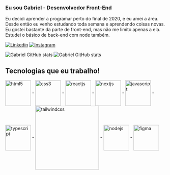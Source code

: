 ### Eu sou Gabriel - Desenvolvedor Front-End</br>


Eu decidi aprender a programar perto do final de 2020, e eu amei a área. Desde então eu venho estudando toda semana e aprendendo coisas novas. Eu gostei bastante da parte de front-end, mas não me limito apenas a ela. Estudei o básico de back-end com node também. </br>

[![Linkedin](https://img.shields.io/badge/LinkedIn-0077B5?style=for-the-badge&logo=linkedin&logoColor=white)](https://www.linkedin.com/in/gbramone/)
[![Instagram](https://img.shields.io/badge/Instagram-E4405F?style=for-the-badge&logo=instagram&logoColor=white)](https://www.instagram.com/x.poltergeist/)

![Gabriel GitHub stats](https://github-readme-stats.vercel.app/api?username=lPoltergeist&show_icons=true&theme=react)
![Gabriel GitHub stats](https://github-readme-stats.vercel.app/api/top-langs/?username=lPoltergeist&theme=react)

## Tecnologias que eu trabalho!
<div style="display: inline_block">
<img align"center" height="80" align="center" alt="html5" src="https://cdn.jsdelivr.net/gh/devicons/devicon/icons/html5/html5-original.svg"/> - 
<img align"center" height="80" align="center" alt="css3" src="https://cdn.jsdelivr.net/gh/devicons/devicon/icons/css3/css3-original.svg"/> - 
<img align"center" height="80" align="center" alt="reactjs" src="https://cdn.jsdelivr.net/gh/devicons/devicon/icons/react/react-original-wordmark.svg"/> - 
<img align"center" height="80" align="center" alt="nextjs" src="https://cdn.jsdelivr.net/gh/devicons/devicon/icons/nextjs/nextjs-original-wordmark.svg"/> - 
<img align"center" height="80" align="center" alt="javascript" src="https://cdn.jsdelivr.net/gh/devicons/devicon/icons/javascript/javascript-original.svg"/> - 
<img align"center" height="80" align="center" alt="typescript" src="https://cdn.jsdelivr.net/gh/devicons/devicon/icons/typescript/typescript-original.svg"/> - 
<img align"center" width="200" align="center" alt="tailwindcss" src="https://cdn.jsdelivr.net/gh/devicons/devicon/icons/tailwindcss/tailwindcss-original-wordmark.svg"/> - 
<img align"center" height="80" align="center" alt="nodejs" src="https://cdn.jsdelivr.net/gh/devicons/devicon/icons/nodejs/nodejs-original.svg"/> - 
<img align"center" margin="10" height="80" align="center" alt="figma" src="https://cdn.jsdelivr.net/gh/devicons/devicon/icons/figma/figma-original.svg"/>
</div>
